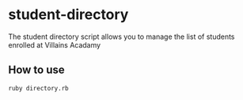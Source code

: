 # student-directory

The student directory script allows you to manage the list of students enrolled at Villains Acadamy

## How to use

```shell
ruby directory.rb
```
